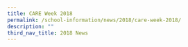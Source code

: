 ```yaml
---
title: CARE Week 2018
permalink: /school-information/news/2018/care-week-2018/
description: ""
third_nav_title: 2018 News
---
```

